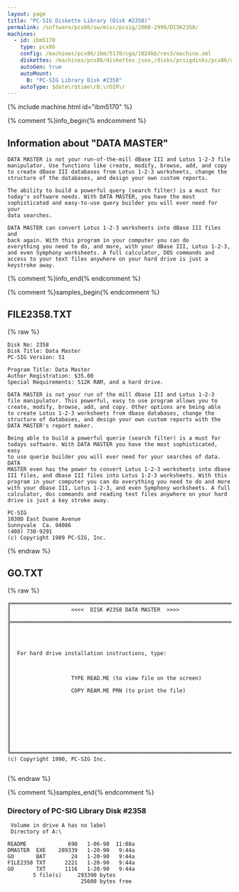 ```yaml
---
layout: page
title: "PC-SIG Diskette Library (Disk #2358)"
permalink: /software/pcx86/sw/misc/pcsig/2000-2999/DISK2358/
machines:
  - id: ibm5170
    type: pcx86
    config: /machines/pcx86/ibm/5170/cga/1024kb/rev3/machine.xml
    diskettes: /machines/pcx86/diskettes.json,/disks/pcsigdisks/pcx86/diskettes.json
    autoGen: true
    autoMount:
      B: "PC-SIG Library Disk #2358"
    autoType: $date\r$time\rB:\rDIR\r
---
```


{% include machine.html id="ibm5170" %}

{% comment %}info_begin{% endcomment %}

## Information about "DATA MASTER"

    DATA MASTER is not your run-of-the-mill dBase III and Lotus 1-2-3 file
    manipulator. Use functions like create, modify, browse, add, and copy
    to create dBase III databases from Lotus 1-2-3 worksheets, change the
    structure of the databases, and design your own custom reports.
    
    The ability to build a powerful query (search filter) is a must for
    today's software needs. With DATA MASTER, you have the most
    sophisticated and easy-to-use query builder you will ever need for your
    data searches.
    
    DATA MASTER can convert Lotus 1-2-3 worksheets into dBase III files and
    back again. With this program in your computer you can do
    everything you need to do, and more, with your dBase III, Lotus 1-2-3,
    and even Symphony worksheets. A full calculator, DOS commands and
    access to your text files anywhere on your hard drive is just a
    keystroke away.
{% comment %}info_end{% endcomment %}

{% comment %}samples_begin{% endcomment %}

## FILE2358.TXT

{% raw %}
```
Disk No: 2358                                                           
Disk Title: Data Master                                                 
PC-SIG Version: S1                                                      
                                                                        
Program Title: Data Master                                              
Author Registration: $35.00                                             
Special Requirements: 512K RAM, and a hard drive.                       
                                                                        
DATA MASTER is not your run of the mill dbase III and Lotus 1-2-3       
file manipulator. This powerful, easy to use program allows you to      
create, modify, browse, add, and copy. Other options are being able     
to create Lotus 1-2-3 worksheets from dbase databases, change the       
structure of databases, and design your own custom reports with the     
DATA MASTER's report maker.                                             
                                                                        
Being able to build a powerful querie (search filter) is a must for     
todays software. With DATA MASTER you have the most sophisticated, easy 
to use querie builder you will ever need for your searches of data. DATA
MASTER even has the power to convert Lotus 1-2-3 worksheets into dbase  
III files, and dbase III files into Lotus 1-2-3 worksheets. With this   
program in your computer you can do everything you need to do and more  
with your dbase III, Lotus 1-2-3, and even Symphony worksheets. A full  
calculator, dos commands and reading text files anywhere on your hard   
drive is just a key stroke away.                                        
                                                                        
PC-SIG                                                                  
1030D East Duane Avenue                                                 
Sunnyvale  Ca. 94086                                                    
(408) 730-9291                                                          
(c) Copyright 1989 PC-SIG, Inc.                                         
```
{% endraw %}

## GO.TXT

{% raw %}
```
╔═════════════════════════════════════════════════════════════════════════╗
║                   <<<<  DISK #2358 DATA MASTER  >>>>                    ║
╠═════════════════════════════════════════════════════════════════════════╣
║                                                                         ║
║                                                                         ║
║  For hard drive installation instructions, type:                        ║
║                                                                         ║
║                   TYPE READ.ME (to view file on the screen)             ║
║                   COPY REAM.ME PRN (to print the file)                  ║
║                                                                         ║
║                                                                         ║
║                                                                         ║
║                                                                         ║
╚═════════════════════════════════════════════════════════════════════════╝
(c) Copyright 1990, PC-SIG Inc.


```
{% endraw %}

{% comment %}samples_end{% endcomment %}

### Directory of PC-SIG Library Disk #2358

     Volume in drive A has no label
     Directory of A:\

    README             690   1-06-90  11:08a
    DMASTER  EXE    289339   1-20-90   9:44a
    GO       BAT        24   1-20-90   9:44a
    FILE2358 TXT      2221   1-20-90   9:44a
    GO       TXT      1116   1-20-90   9:44a
            5 file(s)     293390 bytes
                           25600 bytes free
